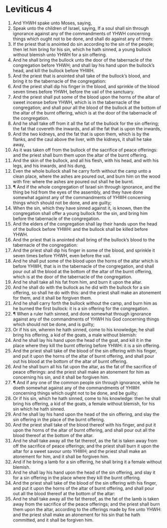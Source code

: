 ﻿# Leviticus  4
1. And YHWH spake unto Moses, saying, 
2. Speak unto the children of Israel, saying, If a soul shall sin through ignorance against any of the commandments of YHWH concerning things which ought not to be done, and shall do against any of them: 
3. If the priest that is anointed do sin according to the sin of the people; then let him bring for his sin, which he hath sinned, a young bullock without blemish unto YHWH for a sin offering. 
4. And he shall bring the bullock unto the door of the tabernacle of the congregation before YHWH; and shall lay his hand upon the bullock’s head, and kill the bullock before YHWH. 
5. And the priest that is anointed shall take of the bullock’s blood, and bring it to the tabernacle of the congregation: 
6. And the priest shall dip his finger in the blood, and sprinkle of the blood seven times before YHWH, before the vail of the sanctuary. 
7. And the priest shall put some of the blood upon the horns of the altar of sweet incense before YHWH, which is in the tabernacle of the congregation; and shall pour all the blood of the bullock at the bottom of the altar of the burnt offering, which is at the door of the tabernacle of the congregation. 
8. And he shall take off from it all the fat of the bullock for the sin offering; the fat that covereth the inwards, and all the fat that is upon the inwards, 
9. And the two kidneys, and the fat that is upon them, which is by the flanks, and the caul above the liver, with the kidneys, it shall he take away, 
10. As it was taken off from the bullock of the sacrifice of peace offerings: and the priest shall burn them upon the altar of the burnt offering. 
11. And the skin of the bullock, and all his flesh, with his head, and with his legs, and his inwards, and his dung, 
12. Even the whole bullock shall he carry forth without the camp unto a clean place, where the ashes are poured out, and burn him on the wood with fire: where the ashes are poured out shall he be burnt. 
13. ¶ And if the whole congregation of Israel sin through ignorance, and the thing be hid from the eyes of the assembly, and they have done somewhat against any of the commandments of YHWH concerning things which should not be done, and are guilty; 
14. When the sin, which they have sinned against it, is known, then the congregation shall offer a young bullock for the sin, and bring him before the tabernacle of the congregation. 
15. And the elders of the congregation shall lay their hands upon the head of the bullock before YHWH: and the bullock shall be killed before YHWH. 
16. And the priest that is anointed shall bring of the bullock’s blood to the tabernacle of the congregation: 
17. And the priest shall dip his finger in some of the blood, and sprinkle it seven times before YHWH, even before the vail. 
18. And he shall put some of the blood upon the horns of the altar which is before YHWH, that is in the tabernacle of the congregation, and shall pour out all the blood at the bottom of the altar of the burnt offering, which is at the door of the tabernacle of the congregation. 
19. And he shall take all his fat from him, and burn it upon the altar. 
20. And he shall do with the bullock as he did with the bullock for a sin offering, so shall he do with this: and the priest shall make an atonement for them, and it shall be forgiven them. 
21. And he shall carry forth the bullock without the camp, and burn him as he burned the first bullock: it is a sin offering for the congregation. 
22. ¶ When a ruler hath sinned, and done somewhat through ignorance against any of the commandments of YHWH his God concerning things which should not be done, and is guilty; 
23. Or if his sin, wherein he hath sinned, come to his knowledge; he shall bring his offering, a kid of the goats, a male without blemish: 
24. And he shall lay his hand upon the head of the goat, and kill it in the place where they kill the burnt offering before YHWH: it is a sin offering. 
25. And the priest shall take of the blood of the sin offering with his finger, and put it upon the horns of the altar of burnt offering, and shall pour out his blood at the bottom of the altar of burnt offering. 
26. And he shall burn all his fat upon the altar, as the fat of the sacrifice of peace offerings: and the priest shall make an atonement for him as concerning his sin, and it shall be forgiven him. 
27. ¶ And if any one of the common people sin through ignorance, while he doeth somewhat against any of the commandments of YHWH concerning things which ought not to be done, and be guilty; 
28. Or if his sin, which he hath sinned, come to his knowledge: then he shall bring his offering, a kid of the goats, a female without blemish, for his sin which he hath sinned. 
29. And he shall lay his hand upon the head of the sin offering, and slay the sin offering in the place of the burnt offering. 
30. And the priest shall take of the blood thereof with his finger, and put it upon the horns of the altar of burnt offering, and shall pour out all the blood thereof at the bottom of the altar. 
31. And he shall take away all the fat thereof, as the fat is taken away from off the sacrifice of peace offerings; and the priest shall burn it upon the altar for a sweet savour unto YHWH; and the priest shall make an atonement for him, and it shall be forgiven him. 
32. And if he bring a lamb for a sin offering, he shall bring it a female without blemish. 
33. And he shall lay his hand upon the head of the sin offering, and slay it for a sin offering in the place where they kill the burnt offering. 
34. And the priest shall take of the blood of the sin offering with his finger, and put it upon the horns of the altar of burnt offering, and shall pour out all the blood thereof at the bottom of the altar: 
35. And he shall take away all the fat thereof, as the fat of the lamb is taken away from the sacrifice of the peace offerings; and the priest shall burn them upon the altar, according to the offerings made by fire unto YHWH: and the priest shall make an atonement for his sin that he hath committed, and it shall be forgiven him. 

